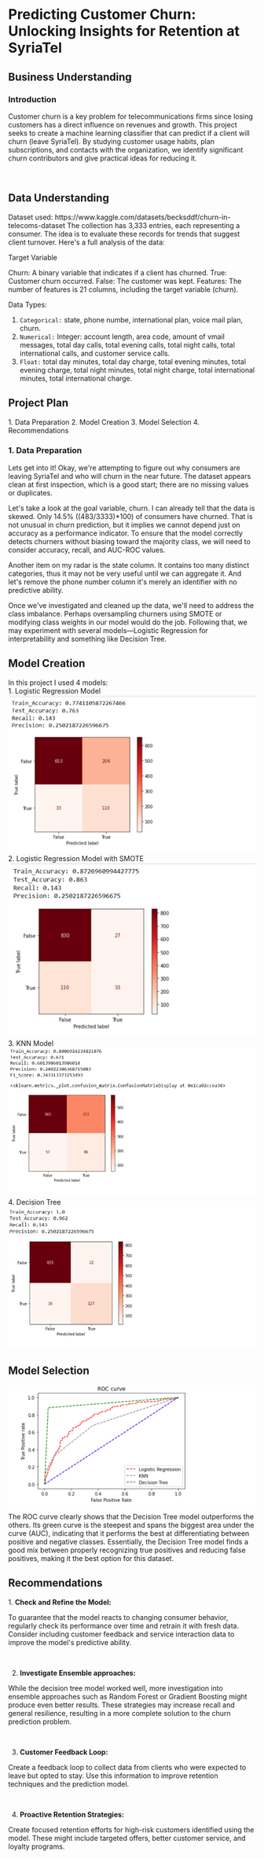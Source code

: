 <h1>Predicting Customer Churn: Unlocking Insights for Retention at SyriaTel</h1>


<h2> Business Understanding</h2>
<h3>Introduction</h3>
<p>Customer churn is a key problem for telecommunications firms since losing customers has a direct influence on revenues and growth. This project seeks to create a machine learning classifier that can predict if a client will churn (leave SyriaTel). By studying customer usage habits, plan subscriptions, and contacts with the organization, we identify significant churn contributors and give practical ideas for reducing it.</p> <br>

<h2>Data Understanding</h2>
Dataset used: https://www.kaggle.com/datasets/becksddf/churn-in-telecoms-dataset
The collection has 3,333 entries, each representing a consumer. The idea is to evaluate these records for trends that suggest client turnover. Here's a full analysis of the data:

Target Variable

Churn: A binary variable that indicates if a client has churned. True: Customer churn occurred. False: The customer was kept.
Features: The number of features is 21 columns, including the target variable (churn).

Data Types:

1. `Categorical:`
  state, phone numbe, international plan, voice mail plan, churn.<br>
2. `Numerical:`
  Integer: account length, area code, amount of vmail messages, total day calls, total evening calls, total night calls, total international calls, and customer service calls.<br>
3. `Float:`
   total day minutes, total day charge, total evening minutes, total evening charge, total night minutes, total night charge, total international minutes, total international charge. <br>

<h2>Project Plan</h2>
1. Data Preparation
2. Model Creation
3. Model Selection
4. Recommendations

<h3>1. Data Preparation</h3>
<p>Lets get into it! Okay, we're attempting to figure out why consumers are leaving SyriaTel and who will churn in the near future. The dataset appears clean at first inspection, which is a good start; there are no missing values or duplicates.

Let's take a look at the goal variable, churn. I can already tell that the data is skewed. Only 14.5% ((483/3333)*100) of consumers have churned. That is not unusual in churn prediction, but it implies we cannot depend just on accuracy as a performance indicator. To ensure that the model correctly detects churners without biasing toward the majority class, we will need to consider accuracy, recall, and AUC-ROC values.

Another item on my radar is the state column. It contains too many distinct categories, thus it may not be very useful until we can aggregate it. And let's remove the phone number column it's merely an identifier with no predictive ability.

Once we've investigated and cleaned up the data, we'll need to address the class imbalance. Perhaps oversampling churners using SMOTE or modifying class weights in our model would do the job. Following that, we may experiment with several models—Logistic Regression for interpretability and something like Decision Tree.</p>

<h2>Model Creation</h2>
In this project I used 4 models:<br>
1. Logistic Regression Model
<img src="Images/Logistic Regression.png">
  <br>
2. Logistic Regression Model with SMOTE
  <img src="Images/Logistic Regression w SMOTE.png">
  <br>
3. KNN Model
  <img src="Images/KNN 2.png">
  <br>
4. Decision Tree 
  <img src="Images/Decision Tree.png">
  <br>

<h2>Model Selection</h2>
<div><img src="Images/Final Model.png"></div>
The ROC curve clearly shows that the Decision Tree model outperforms the others. Its green curve is the steepest and spans the biggest area under the curve (AUC), indicating that it performs the best at differentiating between positive and negative classes. Essentially, the Decision Tree model finds a good mix between properly recognizing true positives and reducing false positives, making it the best option for this dataset.

<h2>Recommendations</h2>
1. <b>Check and Refine the Model:</b> 
<p>To guarantee that the model reacts to changing consumer behavior, regularly check its performance over time and retrain it with fresh data.  Consider including customer feedback and service interaction data to improve the model's predictive ability.</p> <br>

2. <b>Investigate Ensemble approaches:</b> 
<p>While the decision tree model worked well, more investigation into ensemble approaches such as Random Forest or Gradient Boosting might produce even better results.  These strategies may increase recall and general resilience, resulting in a more complete solution to the churn prediction problem.</p> <br>

3. <b>Customer Feedback Loop:</b>
<p>Create a feedback loop to collect data from clients who were expected to leave but opted to stay.  Use this information to improve retention techniques and the prediction model.</p> <br>

4. <b>Proactive Retention Strategies:</b>
<p>Create focused retention efforts for high-risk customers identified using the model. These might include targeted offers, better customer service, and loyalty programs.</p> <br>



